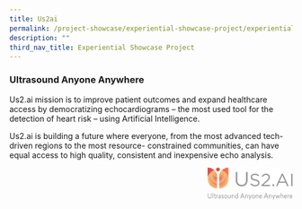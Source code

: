 ```yaml
---
title: Us2ai
permalink: /project-showcase/experiential-showcase-project/experiential-showcase-project/us-2/
description: ""
third_nav_title: Experiential Showcase Project
---
```

### Ultrasound Anyone Anywhere

Us2.ai mission is to improve patient outcomes and expand healthcare access by democratizing echocardiograms – the most used tool for the detection of heart risk – using Artificial Intelligence.

Us2.ai is building a future where everyone, from the most advanced tech-driven regions to the most resource- constrained communities, can have equal access to high quality, consistent and inexpensive echo analysis.

<img style="width:30%" src="/images/us2%20ai%20logo.png" align="right">